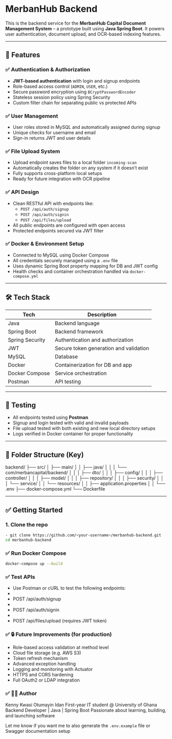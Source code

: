 # MerbanHub Backend

This is the backend service for the **MerbanHub Capital Document Management System** – a prototype built using **Java Spring Boot**. It powers user authentication, document upload, and OCR-based indexing features.

---

## 🚀 Features

### ✅ Authentication & Authorization
- **JWT-based authentication** with login and signup endpoints
- Role-based access control (`ADMIN`, `USER`, etc.)
- Secure password encryption using `BCryptPasswordEncoder`
- Stateless session policy using Spring Security
- Custom filter chain for separating public vs protected APIs

### ✅ User Management
- User roles stored in MySQL and automatically assigned during signup
- Unique checks for username and email
- Sign-in returns JWT and user details

### ✅ File Upload System
- Upload endpoint saves files to a local folder `incoming-scan`
- Automatically creates the folder on any system if it doesn’t exist
- Fully supports cross-platform local setups
- Ready for future integration with OCR pipeline

### ✅ API Design
- Clean RESTful API with endpoints like:
    - `POST /api/auth/signup`
    - `POST /api/auth/signin`
    - `POST /api/files/upload`
- All public endpoints are configured with open access
- Protected endpoints secured via JWT filter

### ✅ Docker & Environment Setup
- Connected to MySQL using Docker Compose
- All credentials securely managed using a `.env` file
- Uses dynamic Spring Boot property mapping for DB and JWT config
- Health checks and container orchestration handled via `docker-compose.yml`

---

## 🛠 Tech Stack

| Tech              | Description                                 |
|-------------------|---------------------------------------------|
| Java              | Backend language                            |
| Spring Boot       | Backend framework                           |
| Spring Security   | Authentication and authorization            |
| JWT               | Secure token generation and validation      |
| MySQL             | Database                                    |
| Docker            | Containerization for DB and app             |
| Docker Compose    | Service orchestration                       |
| Postman           | API testing                                 |

---

## 🧪 Testing

- All endpoints tested using **Postman**
- Signup and login tested with valid and invalid payloads
- File upload tested with both existing and new local directory setups
- Logs verified in Docker container for proper functionality

---

## 📂 Folder Structure (Key)

backend/
├── src/
│ ├── main/
│ │ ├── java/
│ │ │ └── com/merbancapital/backend/
│ │ │ ├── dto/
│ │ │ ├── config/
│ │ │ ├── controller/
│ │ │ ├── model/
│ │ │ ├── repository/
│ │ │ ├── security/
│ │ │ └── service/
│ │ └── resources/
│ │ ├── application.properties
│ │ └── .env
├── docker-compose.yml
└── Dockerfile

---

## ✅ Getting Started

### 1. Clone the repo

```bash
- git clone https://github.com/<your-username>/merbanhub-backend.git
cd merbanhub-backend
```
### ✅ Run Docker Compose
```bash
docker-compose up --build
```

### ✅ Test APIs
* Use Postman or cURL to test the following endpoints:
* 
* POST /api/auth/signup
* 
* POST /api/auth/signin
* 
* POST /api/files/upload (requires JWT token)


### ✅ 🔒 Future Improvements (for production)
* Role-based access validation at method level
* Cloud file storage (e.g. AWS S3)
* Token refresh mechanism
* Advanced exception handling
* Logging and monitoring with Actuator
* HTTPS and CORS hardening
* Full OAuth2 or LDAP integration

### ✅ 👨‍💻 Author
Kenny Kwasi Otumayin Idan
First-year IT student @ University of Ghana
Backend Developer | Java | Spring Boot
Passionate about learning, building, and launching software


Let me know if you want me to also generate the `.env.example` file or Swagger documentation setup

